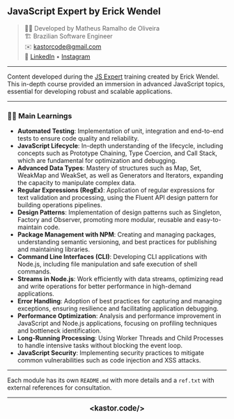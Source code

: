 ## JavaScript Expert by Erick Wendel

> 👨‍💻 Developed by Matheus Ramalho de Oliveira  
🏗️ Brazilian Software Engineer  
✉️ kastorcode@gmail.com  
🦫 [LinkedIn](https://br.linkedin.com/in/kastorcode) • [Instagram](https://instagram.com/kastorcode)

---

Content developed during the [JS Expert](https://javascriptexpert.com.br) training created by Erick Wendel. This in-depth course provided an immersion in advanced JavaScript topics, essential for developing robust and scalable applications.

---

### 👨‍🎓 Main Learnings

- **Automated Testing**: Implementation of unit, integration and end-to-end tests to ensure code quality and reliability.
- **JavaScript Lifecycle**: In-depth understanding of the lifecycle, including concepts such as Prototype Chaining, Type Coercion, and Call Stack, which are fundamental for optimization and debugging.
- **Advanced Data Types**: Mastery of structures such as Map, Set, WeakMap and WeakSet, as well as Generators and Iterators, expanding the capacity to manipulate complex data.
- **Regular Expressions (RegEx)**: Application of regular expressions for text validation and processing, using the Fluent API design pattern for building operations pipelines.
- **Design Patterns**: Implementation of design patterns such as Singleton, Factory and Observer, promoting more modular, reusable and easy-to-maintain code.
- **Package Management with NPM**: Creating and managing packages, understanding semantic versioning, and best practices for publishing and maintaining libraries.
- **Command Line Interfaces (CLI)**: Developing CLI applications with Node.js, including file manipulation and safe execution of shell commands.
- **Streams in Node.js**: Work efficiently with data streams, optimizing read and write operations for better performance in high-demand applications.
- **Error Handling**: Adoption of best practices for capturing and managing exceptions, ensuring resilience and facilitating application debugging.
- **Performance Optimization**: Analysis and performance improvement in JavaScript and Node.js applications, focusing on profiling techniques and bottleneck identification.
- **Long-Running Processing**: Using Worker Threads and Child Processes to handle intensive tasks without blocking the event loop.
- **JavaScript Security**: Implementing security practices to mitigate common vulnerabilities such as code injection and XSS attacks.

---

Each module has its own `README.md` with more details and a `ref.txt` with external references for consultation.

---

<p align="center">
  <big><b>&lt;kastor.code/&gt;</b></big>
</p>